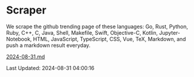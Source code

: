 # Scraper

We scrape the github trending page of these languages: Go, Rust, Python, Ruby, C++, C, Java, Shell, Makefile, Swift, Objective-C, Kotlin, Jupyter-Notebook, HTML, JavaScript, TypeScript, CSS, Vue, TeX, Markdown, and push a markdown result everyday.

[2024-08-31.md](https://github.com/yangwenmai/github-trending-backup/blob/master/2024-08-31.md)

Last Updated: 2024-08-31 04:00:16